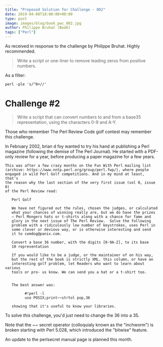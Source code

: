 ```yaml
---
title: "Proposed Solution for Challenge - 002"
date: 2019-04-08T18:00:00+00:00
type: post
image: images/blog/book_pwc_002.jpg
author: Philippe Bruhat (BooK)
tags: ["Perl"]
---
```

As received in response to the challenge by Philippe Bruhat. Highly recommended.

> Write a script or one-liner to remove leading zeros from positive numbers.

As a filter:

    perl -ple 's/^0+//'

# Challenge #2

> Write a script that can convert numbers to and from a base35 representation, using the characters 0-9 and A-Y.

Those who remember The Perl Review Code golf contest may remember this challenge.

In February 2002, brian d foy wanted to try his hand at publishing a Perl magazine (following the demise of The Perl Journal). He started with a PDF-only review for a year, before producing a paper magazine for a few years.

    This was after a few crazy months on the Fun With Perl mailing list
    (archive: https://www.nntp.perl.org/group/perl.fwp/), where people
    engaged in wild Perl Golf competitions. And in my mind at least, that's
    the reason why the last section of the very first issue (vol 0, issue 0)
    of the Perl Review read:

       Perl Golf

       We have not figured out the rules, chosen the judges, or calculated
       what your chances of winning really are, but we do have the prizes
       – Perl Mongers hats or t-shirts along with a chance for fame and
       glory in the next issue of The Perl Review.  Solve the following
       problem with a ridiculously low number of keystrokes, uses Perl in
       some clever or devious way, or is otherwise interesting and send
       it to comdog@panix.com.

       Convert a base 36 number, with the digits [0-9A-Z], to its base
       10 representation

       If you would like to be a judge, or the maintainer of on his way,
       but the rest of the book is strictly XML. this column, or have an
       interesting golf problem, let Readers who want to learn about various
       tools or pro- us know. We can send you a hat or a t-shirt too.


       The best answer was:

             #!perl -l
             use POSIX;print~~strtol pop,36

       showing that it's useful to know your libraries.

To solve *this* challenge, you'd just need to change the 36 into a 35.

Note that the ~~ secret operator (colloquialy known as the "inchworm") is broken starting with Perl 5.028, which introduced the "bitwise" feature.

An update to the perlsecret manual page is planned this month.
